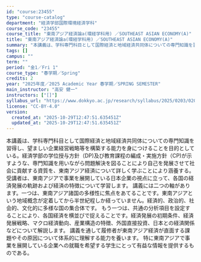 ```yaml
---
id: "course:23455"
type: "course-catalog"
department: "経済学部国際環境経済学科"
course_code: "23455"
course_title: "東南アジア経済論a(環経学科用) ／SOUTHEAST ASIAN ECONOMY(A)"
title: "東南アジア経済論a(環経学科用) ／SOUTHEAST ASIAN ECONOMY(A)"
summary: "本講義は、学科専門科目として国際経済と地域経済共同体についての専門知識を習得し、望ましい企業経営戦略等を構築する能力を身につけることを目的としている。経済学部の学位授与方針（DP)及び教育課程の編成・実施方針（CP)が示すような、専門知識を…"
tags: []
campus: ""
term: ""
period: "金1／Fri 1"
course_type: "春学期／Spring"
credits: 2
year: "2025年度／2025 Academic Year 春学期／SPRING SEMESTER"
main_instructor: "高安 健一"
instructors: ["[]"]
syllabus_url: "https://www.dokkyo.ac.jp/research/syllabus/2025/0203/0203_23455_ja_JP.html"
license: "CC-BY-4.0"
version:
  created_at: "2025-10-29T12:47:51.635451Z"
  updated_at: "2025-10-29T12:47:51.635451Z"
---
```

本講義は、学科専門科目として国際経済と地域経済共同体についての専門知識を習得し、望ましい企業経営戦略等を構築する能力を身につけることを目的としている。経済学部の学位授与方針（DP)及び教育課程の編成・実施方針（CP)が示すような、専門知識を用いながら問題解決を図ることにより自己を発展させて社会に貢献する資質を、東南アジア経済について詳しく学ぶことにより涵養する。 受講者は、東南アジアで事業を展開している日本企業の視点に立って、各国の経済発展の軌跡および経済の特徴について学習します。 講義には二つの軸があります。一つは、東南アジア諸国の多様性に焦点をあてることです。東南アジアという地域概念が定着してから半世紀程しか経っていません。経済的、政治的、社会的、文化的に多様な国の集合体です。 もう一つは、共通の分析項目を設定することにより、各国経済を横並びで捉えることです。経済発展の初期条件、経済発展戦略、マクロ経済動向、産業構造の特徴、外国直接投資、日本との経済関係などについて解説します。 講義を通して履修者が東南アジア経済が直面する課題やその原因について体系的に理解する能力を養います。 特に東南アジアで事業を展開している企業への就職を希望する学生にとって有益な情報を提供するものである。
